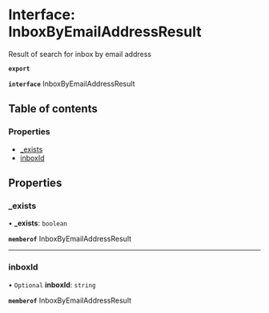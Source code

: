 # Interface: InboxByEmailAddressResult

Result of search for inbox by email address

**`export`**

**`interface`** InboxByEmailAddressResult

## Table of contents

### Properties

- [\_exists](InboxByEmailAddressResult.md#_exists)
- [inboxId](InboxByEmailAddressResult.md#inboxid)

## Properties

### \_exists

• **\_exists**: `boolean`

**`memberof`** InboxByEmailAddressResult

___

### inboxId

• `Optional` **inboxId**: `string`

**`memberof`** InboxByEmailAddressResult
